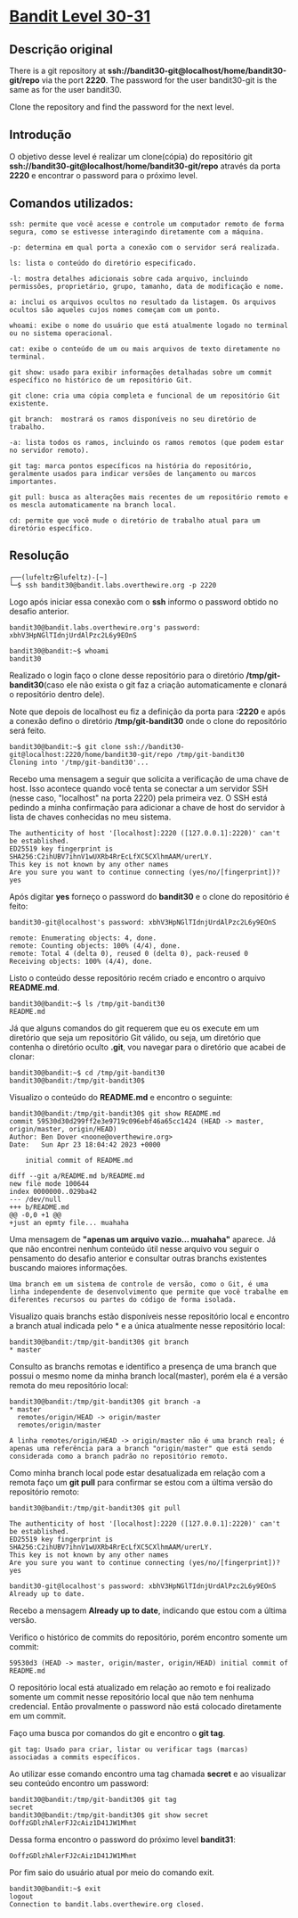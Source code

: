 # [Bandit Level 30-31](https://overthewire.org/wargames/bandit/bandit31.html)

## Descrição original
There is a git repository at **ssh://bandit30-git@localhost/home/bandit30-git/repo** via the port **2220**. The password for the user bandit30-git is the same as for the user bandit30.

Clone the repository and find the password for the next level.

## Introdução
O objetivo desse level é realizar um clone(cópia) do repositório git **ssh://bandit30-git@localhost/home/bandit30-git/repo** através da porta **2220** e encontrar o password para o próximo level.

## Comandos utilizados:

```
ssh: permite que você acesse e controle um computador remoto de forma segura, como se estivesse interagindo diretamente com a máquina.

-p: determina em qual porta a conexão com o servidor será realizada.
```

```
ls: lista o conteúdo do diretório especificado.

-l: mostra detalhes adicionais sobre cada arquivo, incluindo permissões, proprietário, grupo, tamanho, data de modificação e nome.

a: inclui os arquivos ocultos no resultado da listagem. Os arquivos ocultos são aqueles cujos nomes começam com um ponto.
```

```
whoami: exibe o nome do usuário que está atualmente logado no terminal ou no sistema operacional.
```

```
cat: exibe o conteúdo de um ou mais arquivos de texto diretamente no terminal.
```

```
git show: usado para exibir informações detalhadas sobre um commit específico no histórico de um repositório Git.
```
```
git clone: cria uma cópia completa e funcional de um repositório Git existente.
```
```
git branch:  mostrará os ramos disponíveis no seu diretório de trabalho.

-a: lista todos os ramos, incluindo os ramos remotos (que podem estar no servidor remoto).
```

```
git tag: marca pontos específicos na história do repositório, geralmente usados para indicar versões de lançamento ou marcos importantes.
```
```
git pull: busca as alterações mais recentes de um repositório remoto e os mescla automaticamente na branch local. 
```

```
cd: permite que você mude o diretório de trabalho atual para um diretório específico.
```


## Resolução

```
┌──(lufeltz㉿lufeltz)-[~]
└─$ ssh bandit30@bandit.labs.overthewire.org -p 2220
```

Logo após iniciar essa conexão com o **ssh** informo o password obtido no desafio anterior.

```
bandit30@bandit.labs.overthewire.org's password: xbhV3HpNGlTIdnjUrdAlPzc2L6y9EOnS
```

```console
bandit30@bandit:~$ whoami
bandit30
```

Realizado o login faço o clone desse repositório para o diretório **/tmp/git-bandit30**(caso ele não exista o git faz a criação automaticamente e clonará o repositório dentro dele).

Note que depois de localhost eu fiz a definição da porta para **:2220** e após a conexão defino o diretório **/tmp/git-bandit30** onde o clone do repositório será feito.

```console
bandit30@bandit:~$ git clone ssh://bandit30-git@localhost:2220/home/bandit30-git/repo /tmp/git-bandit30
Cloning into '/tmp/git-bandit30'...
```

Recebo uma mensagem a seguir que solicita a verificação de uma chave de host. Isso acontece quando você tenta se conectar a um servidor SSH (nesse caso, "localhost" na porta 2220) pela primeira vez. O SSH está pedindo a minha confirmação para adicionar a chave de host do servidor à lista de chaves conhecidas no meu sistema.
```
The authenticity of host '[localhost]:2220 ([127.0.0.1]:2220)' can't be established.
ED25519 key fingerprint is SHA256:C2ihUBV7ihnV1wUXRb4RrEcLfXC5CXlhmAAM/urerLY.
This key is not known by any other names
Are you sure you want to continue connecting (yes/no/[fingerprint])? yes
```

Após digitar **yes** forneço o password do **bandit30** e o clone do repositório é feito:
```console
bandit30-git@localhost's password: xbhV3HpNGlTIdnjUrdAlPzc2L6y9EOnS

remote: Enumerating objects: 4, done.
remote: Counting objects: 100% (4/4), done.
remote: Total 4 (delta 0), reused 0 (delta 0), pack-reused 0
Receiving objects: 100% (4/4), done.
```

Listo o conteúdo desse repositório recém criado e encontro o arquivo **README.md**.
```console
bandit30@bandit:~$ ls /tmp/git-bandit30
README.md
```

Já que alguns comandos do git requerem que eu os execute em um diretório que seja um repositório Git válido, ou seja, um diretório que contenha o diretório oculto **.git**, vou navegar para o diretório que acabei de clonar:

```console
bandit30@bandit:~$ cd /tmp/git-bandit30
bandit30@bandit:/tmp/git-bandit30$
```

Visualizo o conteúdo do **README.md** e encontro o seguinte:
```console
bandit30@bandit:/tmp/git-bandit30$ git show README.md
commit 59530d30d299ff2e3e9719c096ebf46a65cc1424 (HEAD -> master, origin/master, origin/HEAD)
Author: Ben Dover <noone@overthewire.org>
Date:   Sun Apr 23 18:04:42 2023 +0000

    initial commit of README.md

diff --git a/README.md b/README.md
new file mode 100644
index 0000000..029ba42
--- /dev/null
+++ b/README.md
@@ -0,0 +1 @@
+just an epmty file... muahaha
```

Uma mensagem de **"apenas um arquivo vazio... muahaha"** aparece. Já que não encontrei nenhum conteúdo útil nesse arquivo vou seguir o pensamento do desafio anterior e consultar outras branchs existentes buscando maiores informações.

    Uma branch em um sistema de controle de versão, como o Git, é uma linha independente de desenvolvimento que permite que você trabalhe em diferentes recursos ou partes do código de forma isolada.


Visualizo quais branchs estão disponíveis nesse repositório local e encontro a branch atual indicada pelo * e a única atualmente nesse repositório local:

```console
bandit30@bandit:/tmp/git-bandit30$ git branch
* master
```

Consulto as branchs remotas e identifico a presença de uma branch que possui o mesmo nome da minha branch local(master), porém ela é a versão remota do meu repositório local:

```console
bandit30@bandit:/tmp/git-bandit30$ git branch -a
* master
  remotes/origin/HEAD -> origin/master
  remotes/origin/master
```

    A linha remotes/origin/HEAD -> origin/master não é uma branch real; é apenas uma referência para a branch "origin/master" que está sendo considerada como a branch padrão no repositório remoto.

Como minha branch local pode estar desatualizada em relação com a remota faço um **git pull** para confirmar se estou com a última versão do repositório remoto:

```console
bandit30@bandit:/tmp/git-bandit30$ git pull

The authenticity of host '[localhost]:2220 ([127.0.0.1]:2220)' can't be established.
ED25519 key fingerprint is SHA256:C2ihUBV7ihnV1wUXRb4RrEcLfXC5CXlhmAAM/urerLY.
This key is not known by any other names
Are you sure you want to continue connecting (yes/no/[fingerprint])? yes

bandit30-git@localhost's password: xbhV3HpNGlTIdnjUrdAlPzc2L6y9EOnS
Already up to date.
```

Recebo a mensagem **Already up to date**, indicando que estou com a última versão.


Verifico o histórico de commits do repositório, porém encontro somente um commit:
```
59530d3 (HEAD -> master, origin/master, origin/HEAD) initial commit of README.md
```

O repositório local está atualizado em relação ao remoto e foi realizado somente um commit nesse repositório local que não tem nenhuma credencial. Então provalmente o password não está  colocado diretamente em um commit. 

Faço uma busca por comandos do git e encontro o **git tag**.

    git tag: Usado para criar, listar ou verificar tags (marcas) associadas a commits específicos.

Ao utilizar esse comando encontro uma tag chamada **secret** e ao visualizar seu conteúdo encontro um password:
```console
bandit30@bandit:/tmp/git-bandit30$ git tag
secret
bandit30@bandit:/tmp/git-bandit30$ git show secret
OoffzGDlzhAlerFJ2cAiz1D41JW1Mhmt
```

Dessa forma encontro o password do próximo level **bandit31**:

    OoffzGDlzhAlerFJ2cAiz1D41JW1Mhmt

Por fim saio do usuário atual por meio do comando exit.

```console
bandit30@bandit:~$ exit
logout
Connection to bandit.labs.overthewire.org closed.
```